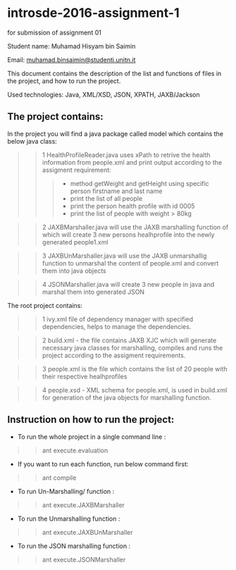 # introsde-2016-assignment-1
for submission of assignment 01

Student name: Muhamad Hisyam bin Saimin

Email: muhamad.binsaimin@studenti.unitn.it

This document contains the description of the list and functions of files in the project, and how to run the project.

Used technologies: Java, XML/XSD, JSON, XPATH, JAXB/Jackson

## The project contains:

In the project you will find a java package called model which contains the below java class:
>> 1 HealthProfileReader.java uses xPath to retrive the health information from people.xml and print output according to the assigment requirement:
>>> - method  getWeight and getHeight using specific person firstname and last name
>>> - print the list of all people
>>> - print the person health profile with id 0005
>>> - print the list of people with weight > 80kg

>> 2 JAXBMarshaller.java will use the JAXB marshalling function of which will  create 3 new persons healhprofile into the newly generated people1.xml

>> 3 JAXBUnMarshaller.java will use the JAXB unmarshallig function to unmarshal the content of people.xml and convert them into java objects

>> 4 JSONMarshaller.java  will create 3 new people in java and marshal them into generated JSON

The root project contains:
>>1 ivy.xml file of dependency manager with specified dependencies, helps to manage the dependencies.

>>2 build.xml - the file contains JAXB XJC which will generate necessary java classes for marshalling, compiles and runs the project according to the assigment requirements.

>>3 people.xml is the file which contains the list of 20 people with their respective healhprofiles

>>4 people.xsd - XML schema for people.xml, is used in build.xml for generation of the java objects for marshalling function.

## Instruction on how to run the project:

*  To run the whole project in a single command line :  

>> ant execute.evaluation

*  If you want to run each function, run below command first: 

>> ant compile 

*  To  run Un-Marshalling/ function : 

>> ant execute.JAXBMarshaller 

*  To run the  Unmarshalling function : 

>> ant execute.JAXBUnMarshaller 

* To run the  JSON marshalling  function : 
>>  ant execute.JSONMarshaller 
